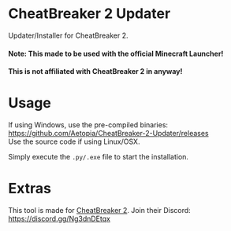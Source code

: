 # CheatBreaker 2 Updater
 Updater/Installer for CheatBreaker 2.
#### Note: This made to be used with the official Minecraft Launcher!
#### This is not affiliated with CheatBreaker 2 in anyway!

# Usage
If using Windows, use the pre-compiled binaries: https://github.com/Aetopia/CheatBreaker-2-Updater/releases                
Use the source code if using Linux/OSX.

Simply execute the `.py/.exe` file to start the installation.

# Extras
This tool is made for [CheatBreaker 2](https://github.com/TellinqBreaker/CheatBreaker).
Join their Discord: https://discord.gg/Ng3dnDEtqx
